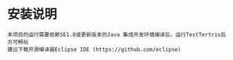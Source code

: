 # 安装说明
    本项目的运行需要依赖SE1.8或更新版本的Java 集成开发环境编译后，运行TestTertris后方可畅玩
    建议下载开源编译器Eclipse IDE (https://github.com/eclipse)